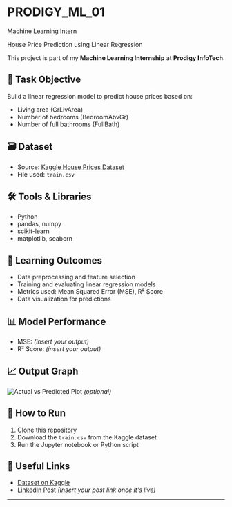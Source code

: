 # PRODIGY_ML_01
Machine Learning Intern

 House Price Prediction using Linear Regression

This project is part of my **Machine Learning Internship** at **Prodigy InfoTech**.

## 📌 Task Objective

Build a linear regression model to predict house prices based on:
- Living area (GrLivArea)
- Number of bedrooms (BedroomAbvGr)
- Number of full bathrooms (FullBath)

## 🗃 Dataset

- Source: [Kaggle House Prices Dataset](https://www.kaggle.com/c/house-prices-advanced-regression-techniques/data)
- File used: `train.csv`

## 🛠 Tools & Libraries

- Python
- pandas, numpy
- scikit-learn
- matplotlib, seaborn

## 🧠 Learning Outcomes

- Data preprocessing and feature selection
- Training and evaluating linear regression models
- Metrics used: Mean Squared Error (MSE), R² Score
- Data visualization for predictions

## 📊 Model Performance

- MSE: *(insert your output)*
- R² Score: *(insert your output)*

## 📈 Output Graph

![Actual vs Predicted Plot](output_plot.png) *(optional)*

## 📂 How to Run

1. Clone this repository  
2. Download the `train.csv` from the Kaggle dataset  
3. Run the Jupyter notebook or Python script

## 🔗 Useful Links

- [Dataset on Kaggle](https://www.kaggle.com/c/house-prices-advanced-regression-techniques/data)
- [LinkedIn Post](#) *(Insert your post link once it's live)*

---

